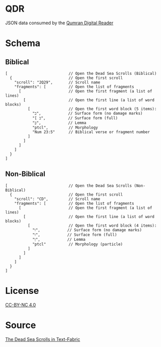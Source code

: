# QDR  
JSON data consumed by the [Qumran Digital Reader](https://qumran.dev)

# Schema  

## Biblical

```jsonc
[                           // Open the Dead Sea Scrolls (Biblical)
  {                         // Open the first scroll
    "scroll": "2Q29",       // Scroll name
    "fragments": [          // Open the list of fragments
      [                     // Open the first fragment (a list of lines)
        [                   // Open the first line (a list of word blocks)
          [                 // Open the first word block (5 items):
            "ב",            // Surface form (no damage marks)
            "[ ב",          // Surface form (full)
            "בְּ",            // Lemma
            "ptcl",         // Morphology
            "Num 23:5"      // Biblical verse or fragment number
          ]
        ]
      ]
    ]
  }
]
```

## Non-Biblical

```jsonc
[                           // Open the Dead Sea Scrolls (Non-Biblical)
  {                         // Open the first scroll
    "scroll": "CD",         // Scroll name
    "fragments": [          // Open the list of fragments
      [                     // Open the first fragment (a list of lines)
        [                   // Open the first line (a list of word blocks)
          [                 // Open the first word block (4 items):
            "ו",            // Surface form (no damage marks)
            "ו",            // Surface form (full)
            "וְ",            // Lemma  
            "ptcl"          // Morphology (particle)
          ]
        ]
      ]
    ]
  }
]
```

# License  
[CC-BY-NC 4.0](https://creativecommons.org/licenses/by-nc/4.0/)

# Source  
[The Dead Sea Scrolls in Text-Fabric](https://github.com/ETCBC/dss)

